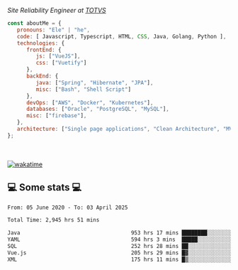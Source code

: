 <p><em>Site Reliability Engineer at <a href="https://www.totvs.com/">TOTVS</a></br>
</em></p>


```javascript
const aboutMe = {
   pronouns: "Ele" | "he",
   code: [ Javascript, Typescript, HTML, CSS, Java, Golang, Python ],
   technologies: {
      frontEnd: {
         js: ["VueJS"],
         css: ["Vuetify"]
      },
      backEnd: {
         java: ["Spring", "Hibernate", "JPA"],
         misc: ["Bash", "Shell Script"]
      },
      devOps: ["AWS", "Docker", "Kubernetes"],
      databases: ["Oracle", "PostgreSQL", "MySQL"],
      misc: ["firebase"],
   },
   architecture: ["Single page applications", "Clean Architecture", "MVC", "Microservices"],
};
```
</br></br>
[![wakatime](https://wakatime.com/badge/user/a3a8ed06-d304-4d6b-bc86-4adc418cdea7.svg)](https://wakatime.com/@a3a8ed06-d304-4d6b-bc86-4adc418cdea7)
<h2>💻 Some stats 💻</h2>

<!--START_SECTION:waka-->

```txt
From: 05 June 2020 - To: 03 April 2025

Total Time: 2,945 hrs 51 mins

Java                                   953 hrs 17 mins ████████░░░░░░░░░░░░░░░░░   32.36 %
YAML                                   594 hrs 3 mins  █████░░░░░░░░░░░░░░░░░░░░   20.17 %
SQL                                    252 hrs 28 mins ██░░░░░░░░░░░░░░░░░░░░░░░   08.57 %
Vue.js                                 205 hrs 29 mins █▓░░░░░░░░░░░░░░░░░░░░░░░   06.98 %
XML                                    175 hrs 11 mins █▒░░░░░░░░░░░░░░░░░░░░░░░   05.95 %
```

<!--END_SECTION:waka-->
